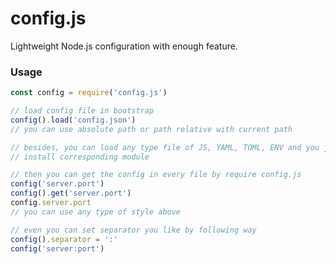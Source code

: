 config.js
======

Lightweight Node.js configuration with enough feature.

### Usage

```javascript
const config = require('config.js')

// load config file in bootstrap
config().load('config.json')
// you can use absolute path or path relative with current path

// besides, you can load any type file of JS, YAML, TOML, ENV and you just need
// install corresponding module

// then you can get the config in every file by require config.js
config('server.port')
config().get('server.port')
config.server.port
// you can use any type of style above

// even you can set separator you like by following way
config().separator = ':'
config('server:port')
```
